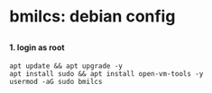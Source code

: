 # bmilcs: debian config

## 

#### 1. **login as root**

    apt update && apt upgrade -y
    apt install sudo && apt install open-vm-tools -y
	usermod -aG sudo bmilcs
	
